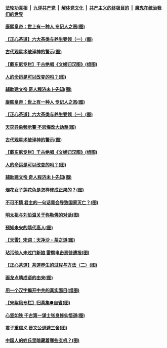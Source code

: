 

####  [法轮功真相](../../../../basic/blob/master/README.md?t=06211431) &nbsp;|&nbsp; [九评共产党](../../../../9ping.md/blob/master/README.md?t=06211431) &nbsp;|&nbsp; [解体党文化](../../../../jtdwh.md/blob/master/README.md?t=06211431)  &nbsp;|&nbsp; [共产主义的终极目的](../../../../gczydzjmd.md/blob/master/README.md?t=06211431) &nbsp;|&nbsp; [魔鬼在统治我们的世界](../../../../mgztzwmdsj.md/blob/master/README.md?t=06211431) 

#### [康熙皇帝：世上有一种人 专记人之恶(图)](../pages/p7/937141.md?t=06211431) 

#### [【正心茶道】六大茶类与养生要领（一）(图)](../pages/p7/936910.md?t=06211431) 

#### [古代观星术破译神的警示(图)](../pages/p7/936938.md?t=06211431) 

#### [【戴东尼专栏】千古绝唱《文姬归汉图》(组图)](../pages/p7/933598.md?t=06211431) 

#### [人的命运是可以改变的吗？(图)](../pages/p7/936633.md?t=06211431) 

#### [辅助建文帝 奇人程济未卜先知(图)](../pages/p7/936751.md?t=06211431) 

#### [康熙皇帝：世上有一种人 专记人之恶(图)](../pages/p7/937141.md?t=06211431) 

#### [【正心茶道】六大茶类与养生要领（一）(图)](../pages/p7/936910.md?t=06211431) 

#### [天灾异象频示警 不思悔改大劫至(图)](../pages/p7/937076.md?t=06211431) 

#### [古代观星术破译神的警示(图)](../pages/p7/936938.md?t=06211431) 

#### [【戴东尼专栏】千古绝唱《文姬归汉图》(组图)](../pages/p7/933598.md?t=06211431) 

#### [人的命运是可以改变的吗？(图)](../pages/p7/936633.md?t=06211431) 

#### [辅助建文帝 奇人程济未卜先知(图)](../pages/p7/936751.md?t=06211431) 

#### [烟花女子莲花色是怎样修成正果的？(图)](../pages/p7/936627.md?t=06211431) 

#### [不可不慎 君主的一句话竟会导致国家灭亡？(图)](../pages/p7/936921.md?t=06211431) 

#### [明太祖与刘伯温关于弥勒佛的对话(图)](../pages/p7/936918.md?t=06211431) 

#### [预知未来的隋代高人(图)](../pages/p7/936519.md?t=06211431) 

#### [【天雪】宋词：天净沙・茶之道(图)](../pages/p7/936606.md?t=06211431) 

#### [玷污他人未过门新娘 雷劈电击恶徒遭报(图)](../pages/p7/936730.md?t=06211431) 

#### [【正心茶道】茶道养生的过程与方法（二）(图)](../pages/p7/936188.md?t=06211431) 

#### [画龙点睛成语的由来(图)](../pages/p7/936521.md?t=06211431) 

#### [用一个汉字揭开中共的真实面目(组图)](../pages/p7/936605.md?t=06211431) 

#### [【宋紫凤专栏】归真集●自省(图)](../pages/p7/936715.md?t=06211431) 

#### [心坚如铁 千古第一谋士张良修仙悟道(图)](../pages/p7/936518.md?t=06211431) 

#### [君子重信义 晋文公退避三舍(图)](../pages/p7/936517.md?t=06211431) 

#### [中国人的姓氏里暗藏着哪些玄机？(图)](../pages/p7/936608.md?t=06211431) 

